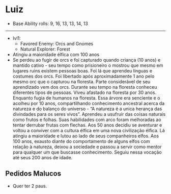# Luiz

- Base Ability rolls: 9, 16, 13, 13, 14, 13
___
- lvl1:
	- Favored Enemy: Orcs and Gnomes
	- Natural Explorer: Forest
- Atingiu a maioridade élfica com 100 anos
- Se perdeu ao fugir de orcs e foi capturado quando criança (10 anos) e mantido cativo - seu tempo como prisioneiro o mostrou que mesmo em lugares ruins existem pessoas boas. Foi lá que aprendeu línguas e costumes dos orcs. Foi libertado após aproximadamente 1 ano pelo mesmo orc que o capturou na floresta. Parte considerável de seu aprendizado vem dos orcs.
  Durante seu tempo na floresta conheceu diferentes tipos de pessoas. Viveu afastado na floresta por 30 anos.
  Enquanto fugia de humanos na floresta. Essa árvore era senciente e o acolheu por 10 anos, compartilhando conhecimento ancestral acerca da natureza e do balanço do universo - “A natureza é a unica herança das divindades para os seres vivos”. Aprendeu a usufruir das coisas naturais como frutos e folhas. Suas habilidades com arco foram melhoradas ao tentar derrubar frutas com flechas. Aos 50 anos decidiu se aventurar e voltou a conviver com a cultura élfica em uma nova civilização élfica. Lá atingiu a maioridade e lutou ao lado de seus companheiros elfos. Aos 100 anos, exausto diante do comportamento de alguns elfos com relação à natureza, deixou a sociedade e passou a servir como mentor para qualquer um que buscasse conhecimento. Seguiu nessa vocação até seus 200 anos de idade.

## Pedidos Malucos

- Quer ter 2 paus.
